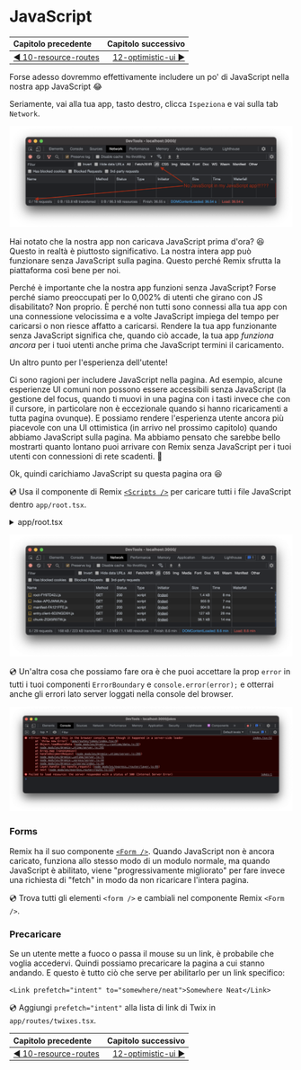 # JavaScript

| Capitolo precedente  | Capitolo successivo     |
| :--------------- | ---------------: |
| [◀︎ 10-resource-routes](../10-resource-routes)| [12-optimistic-ui ▶︎](../12-optimistic-ui) |

Forse adesso dovremmo effettivamente includere un po' di JavaScript nella nostra app JavaScript 😂

Seriamente, vai alla tua app, tasto destro, clicca `Ispeziona` e vai sulla tab `Network`.

![Network tab indicating no JavaScript is loaded](../assets/11/no-javascript.png)

Hai notato che la nostra app non caricava JavaScript prima d'ora? 😆 Questo in realtà è piuttosto significativo. La nostra intera app può funzionare senza JavaScript sulla pagina. Questo perché Remix sfrutta la piattaforma così bene per noi.

Perché è importante che la nostra app funzioni senza JavaScript? Forse perché siamo preoccupati per lo 0,002% di utenti che girano con JS disabilitato? Non proprio. È perché non tutti sono connessi alla tua app con una connessione velocissima e a volte JavaScript impiega del tempo per caricarsi o non riesce affatto a caricarsi. Rendere la tua app funzionante senza JavaScript significa che, quando ciò accade, la tua app _funziona ancora_ per i tuoi utenti anche prima che JavaScript termini il caricamento.

Un altro punto per l'esperienza dell'utente!

Ci sono ragioni per includere JavaScript nella pagina. Ad esempio, alcune esperienze UI comuni non possono essere accessibili senza JavaScript (la gestione del focus, quando ti muovi in una pagina con i tasti invece che con il cursore, in particolare non è eccezionale quando si hanno ricaricamenti a tutta pagina ovunque). E possiamo rendere l'esperienza utente ancora più piacevole con una UI ottimistica (in arrivo nel prossimo capitolo) quando abbiamo JavaScript sulla pagina. Ma abbiamo pensato che sarebbe bello mostrarti quanto lontano puoi arrivare con Remix senza JavaScript per i tuoi utenti con connessioni di rete scadenti. 💪

Ok, quindi carichiamo JavaScript su questa pagina ora 😆

💿 Usa il componente di Remix [`<Scripts />`](https://remix.run/docs/en/v1.3.0-pre.1/api/remix#meta-links-scripts) per caricare tutti i file JavaScript dentro `app/root.tsx`.

<details>

<summary>app/root.tsx</summary>

```tsx filename=app/root.tsx lines=[8,65,97]
import type { LinksFunction, MetaFunction } from "remix";
import {
  Links,
  LiveReload,
  Outlet,
  useCatch,
  Meta,
  Scripts,
} from "remix";

export const links: LinksFunction = () => {
  return [];
};

export const meta: MetaFunction = () => {
  const description = `Learn Remix and laugh at the same time!`;
  return {
    description,
    keywords: "Remix,twixes",
    "twitter:image": "https://remix-twixes.lol/social.png",
    "twitter:card": "summary_large_image",
    "twitter:creator": "@remix_run",
    "twitter:site": "@remix_run",
    "twitter:title": "Remix Twixes",
    "twitter:description": description,
  };
};

function Document({
  children,
  title = `Remix: So great, it's funny!`,
}: {
  children: React.ReactNode;
  title?: string;
}) {
  return (
    <html lang="en">
      <head>
        <meta charSet="utf-8" />
        <Meta />
        <title>{title}</title>
        <Links />
      </head>
      <body>
        {children}
        <Scripts />
        <LiveReload />
      </body>
    </html>
  );
}

export default function App() {
  return (
    <Document>
      <Outlet />
    </Document>
  );
}

export function CatchBoundary() {
  const caught = useCatch();

  return (
    <Document
      title={`${caught.status} ${caught.statusText}`}
    >
      <div className="error-container">
        <h1>
          {caught.status} {caught.statusText}
        </h1>
      </div>
    </Document>
  );
}

export function ErrorBoundary({ error }: { error: Error }) {
  console.error(error);

  return (
    <Document title="Uh-oh!">
      <div className="error-container">
        <h1>App Error</h1>
        <pre>{error.message}</pre>
      </div>
    </Document>
  );
}
```

</details>

![Network tab showing JavaScript loaded](../assets/11/yes-javascript.png)

💿 Un'altra cosa che possiamo fare ora è che puoi accettare la prop `error` in tutti i tuoi componenti `ErrorBoundary` e `console.error(error);` e otterrai anche gli errori lato server loggati nella console del browser.

![Browser console showing the log of a server-side error](../assets/11/server-side-error-in-browser.png)

### Forms

Remix ha il suo componente [`<Form />`](https://remix.run/docs/en/v1.3.0-pre.1/api/remix#form). Quando JavaScript non è ancora caricato, funziona allo stesso modo di un modulo normale, ma quando JavaScript è abilitato, viene "progressivamente migliorato" per fare invece una richiesta di "fetch" in modo da non ricaricare l'intera pagina.

💿 Trova tutti gli elementi `<form />` e cambiali nel componente Remix `<Form />`.

### Precaricare

Se un utente mette a fuoco o passa il mouse su un link, è probabile che voglia accedervi. Quindi possiamo precaricare la pagina a cui stanno andando. E questo è tutto ciò che serve per abilitarlo per un link specifico:

```
<Link prefetch="intent" to="somewhere/neat">Somewhere Neat</Link>
```

💿 Aggiungi `prefetch="intent"` alla lista di link di Twix in `app/routes/twixes.tsx`.

| Capitolo precedente  | Capitolo successivo     |
| :--------------- | ---------------: |
| [◀︎ 10-resource-routes](../10-resource-routes)| [12-optimistic-ui ▶︎](../12-optimistic-ui) |